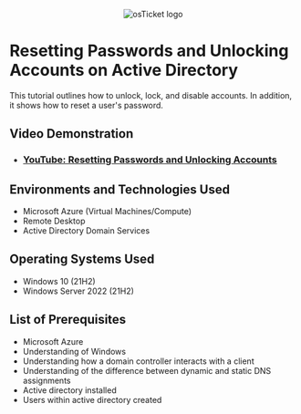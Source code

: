 <p align="center">
<img src="https://i.imgur.com/7xLtdix.png" alt="osTicket logo"/>
</p>

<h1>Resetting Passwords and Unlocking Accounts on Active Directory</h1>
This tutorial outlines how to unlock, lock, and disable accounts. In addition, it shows how to reset a user's password.<br />


<h2>Video Demonstration</h2>

- ### [YouTube: Resetting Passwords and Unlocking Accounts](https://youtu.be/P1lIklqTbMo)

<h2>Environments and Technologies Used</h2>

- Microsoft Azure (Virtual Machines/Compute)
- Remote Desktop
- Active Directory Domain Services

<h2>Operating Systems Used </h2>

- Windows 10</b> (21H2)
- Windows Server 2022</b> (21H2)

<h2>List of Prerequisites</h2>

- Microsoft Azure
- Understanding of Windows
- Understanding how a domain controller interacts with a client
- Understanding of the difference between dynamic and static DNS assignments
- Active directory installed
- Users within active directory created
